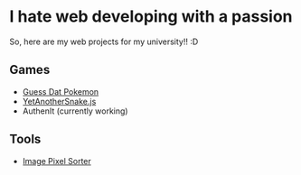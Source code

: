 # I hate web developing with a passion

So, here are my web projects for my university!! :D

## Games
- [Guess Dat Pokemon](https://qwertyandrew.github.io/guessDatPokemon/)
- [YetAnotherSnake.js](https://qwertyandrew.github.io/yetAnotherSnake/)
- AuthenIt (currently working)

## Tools
- [Image Pixel Sorter](https://qwertyandrew.github.io/imagePixelSorter/)
